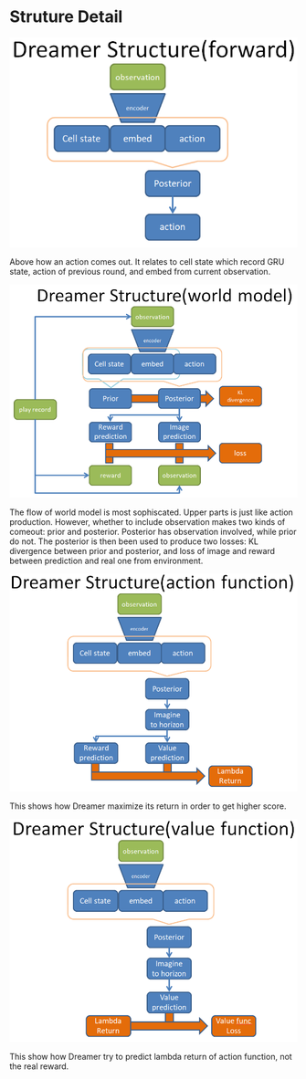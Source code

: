 # Struture Detail

![alt text](https://github.com/FinnWeng/Dreamer_Playground/blob/master/common/structure_forward.PNG "4to1")

Above how an action comes out. It relates to cell state which record GRU state, action of previous round, and embed from current observation.

![alt text](https://github.com/FinnWeng/Dreamer_Playground/blob/master/common/structure_world_model.PNG "4to1")

The flow of world model is most sophiscated. Upper parts is just like action production. However, whether to include observation makes two kinds of comeout: prior and posterior. Posterior has observation involved, while prior do not.
The posterior is then been used to produce two losses: KL divergence between prior and posterior, and loss of image and reward between prediction and real one from environment. 

![alt text](https://github.com/FinnWeng/Dreamer_Playground/blob/master/common/structure_action_function.PNG "4to1")

This shows how Dreamer maximize its return in order to get higher score.

![alt text](https://github.com/FinnWeng/Dreamer_Playground/blob/master/common/structure_value_function.PNG "4to1")

This show how Dreamer try to predict lambda return of action function, not the real reward.